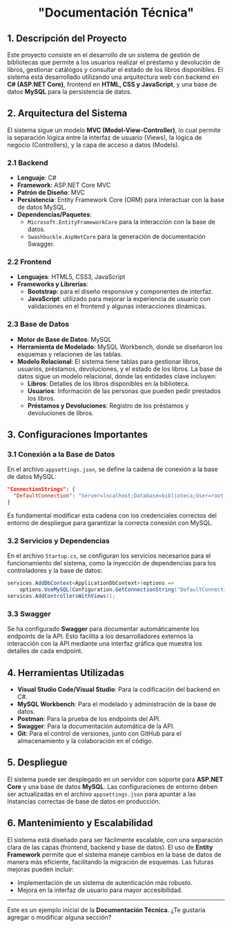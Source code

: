 <h1 align="center"> "Documentación Técnica" </h1>

## 1. Descripción del Proyecto
Este proyecto consiste en el desarrollo de un sistema de gestión de bibliotecas que permite a los usuarios realizar el préstamo y devolución de libros, gestionar catálogos y consultar el estado de los libros disponibles. El sistema está desarrollado utilizando una arquitectura web con backend en **C# (ASP.NET Core)**, frontend en **HTML, CSS y JavaScript**, y una base de datos **MySQL** para la persistencia de datos.

## 2. Arquitectura del Sistema
El sistema sigue un modelo **MVC (Model-View-Controller)**, lo cual permite la separación lógica entre la interfaz de usuario (Views), la lógica de negocio (Controllers), y la capa de acceso a datos (Models).

### 2.1 Backend
- **Lenguaje**: C# 
- **Framework**: ASP.NET Core MVC
- **Patrón de Diseño**: MVC
- **Persistencia**: Entity Framework Core (ORM) para interactuar con la base de datos MySQL.
- **Dependencias/Paquetes**: 
  - `Microsoft.EntityFrameworkCore` para la interacción con la base de datos.
  - `Swashbuckle.AspNetCore` para la generación de documentación Swagger.

### 2.2 Frontend
- **Lenguajes**: HTML5, CSS3, JavaScript
- **Frameworks y Librerías**:
  - **Bootstrap**: para el diseño responsive y componentes de interfaz.
  - **JavaScript**: utilizado para mejorar la experiencia de usuario con validaciones en el frontend y algunas interacciones dinámicas.

### 2.3 Base de Datos
- **Motor de Base de Datos**: MySQL
- **Herramienta de Modelado**: MySQL Workbench, donde se diseñaron los esquemas y relaciones de las tablas.
- **Modelo Relacional**: El sistema tiene tablas para gestionar libros, usuarios, préstamos, devoluciones, y el estado de los libros. La base de datos sigue un modelo relacional, donde las entidades clave incluyen:
  - **Libros**: Detalles de los libros disponibles en la biblioteca.
  - **Usuarios**: Información de las personas que pueden pedir prestados los libros.
  - **Préstamos y Devoluciones**: Registro de los préstamos y devoluciones de libros.

## 3. Configuraciones Importantes

### 3.1 Conexión a la Base de Datos
En el archivo `appsettings.json`, se define la cadena de conexión a la base de datos MySQL:
```json
"ConnectionStrings": {
  "DefaultConnection": "Server=localhost;Database=biblioteca;User=root;Password=yourpassword;"
}
```
Es fundamental modificar esta cadena con los credenciales correctos del entorno de despliegue para garantizar la correcta conexión con MySQL.

### 3.2 Servicios y Dependencias
En el archivo `Startup.cs`, se configuran los servicios necesarios para el funcionamiento del sistema, como la inyección de dependencias para los controladores y la base de datos:
```csharp
services.AddDbContext<ApplicationDbContext>(options =>
    options.UseMySQL(Configuration.GetConnectionString("DefaultConnection")));
services.AddControllersWithViews();
```

### 3.3 Swagger
Se ha configurado **Swagger** para documentar automáticamente los endpoints de la API. Esto facilita a los desarrolladores externos la interacción con la API mediante una interfaz gráfica que muestra los detalles de cada endpoint.

## 4. Herramientas Utilizadas
- **Visual Studio Code/Visual Studio**: Para la codificación del backend en C#.
- **MySQL Workbench**: Para el modelado y administración de la base de datos.
- **Postman**: Para la prueba de los endpoints del API.
- **Swagger**: Para la documentación automática de la API.
- **Git**: Para el control de versiones, junto con GitHub para el almacenamiento y la colaboración en el código.

## 5. Despliegue
El sistema puede ser desplegado en un servidor con soporte para **ASP.NET Core** y una base de datos **MySQL**. Las configuraciones de entorno deben ser actualizadas en el archivo `appsettings.json` para apuntar a las instancias correctas de base de datos en producción.

## 6. Mantenimiento y Escalabilidad
El sistema está diseñado para ser fácilmente escalable, con una separación clara de las capas (frontend, backend y base de datos). El uso de **Entity Framework** permite que el sistema maneje cambios en la base de datos de manera más eficiente, facilitando la migración de esquemas. Las futuras mejoras pueden incluir:
- Implementación de un sistema de autenticación más robusto.
- Mejora en la interfaz de usuario para mayor accesibilidad.

---

Este es un ejemplo inicial de la **Documentación Técnica**. ¿Te gustaría agregar o modificar alguna sección?